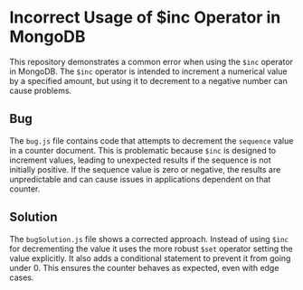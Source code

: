 # Incorrect Usage of $inc Operator in MongoDB
This repository demonstrates a common error when using the `$inc` operator in MongoDB. The `$inc` operator is intended to increment a numerical value by a specified amount, but using it to decrement to a negative number can cause problems.

## Bug
The `bug.js` file contains code that attempts to decrement the `sequence` value in a counter document. This is problematic because `$inc` is designed to increment values, leading to unexpected results if the sequence is not initially positive.  If the sequence value is zero or negative, the results are unpredictable and can cause issues in applications dependent on that counter.

## Solution
The `bugSolution.js` file shows a corrected approach. Instead of using `$inc` for decrementing the value it uses the more robust `$set` operator setting the value explicitly. It also adds a conditional statement to prevent it from going under 0. This ensures the counter behaves as expected, even with edge cases.